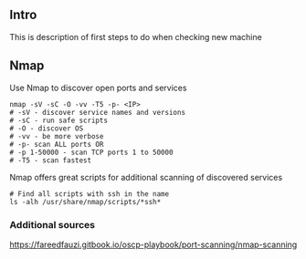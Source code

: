 ## Intro
This is description of first steps to do when checking new machine

## Nmap
Use Nmap to discover open ports and services
```
nmap -sV -sC -O -vv -T5 -p- <IP>
# -sV - discover service names and versions
# -sC - run safe scripts
# -O - discover OS
# -vv - be more verbose
# -p- scan ALL ports OR
# -p 1-50000 - scan TCP ports 1 to 50000
# -T5 - scan fastest
```
Nmap offers great scripts for additional scanning of discovered services
```
# Find all scripts with ssh in the name
ls -alh /usr/share/nmap/scripts/*ssh*
```

### Additional sources
https://fareedfauzi.gitbook.io/oscp-playbook/port-scanning/nmap-scanning


